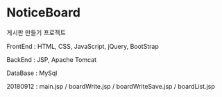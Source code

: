 # NoticeBoard

게시판 만들기 프로젝트

FrontEnd : HTML, CSS, JavaScript, jQuery, BootStrap

BackEnd : JSP, Apache Tomcat

DataBase : MySql



20180912 : main.jsp / boardWrite.jsp / boardWriteSave.jsp / boardList.jsp 
